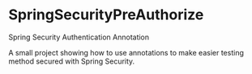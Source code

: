 SpringSecurityPreAuthorize
==========================

Spring Security Authentication Annotation

A small project showing how to use annotations to make easier testing method secured with Spring Security.




